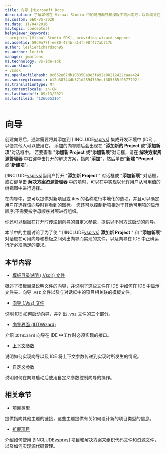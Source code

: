 ```yaml
---
title: 向导 |Microsoft Docs
description: 了解如何在 Visual Studio 中的可用向导和模板中列出向导，以及向导在 IDE 中必须满足的要求。
ms.custom: SEO-VS-2020
ms.date: 11/04/2016
ms.topic: conceptual
helpviewer_keywords:
- projects [Visual Studio SDK], providing wizard support
ms.assetid: 59d9a77f-ee80-474b-a14f-90f477ab717b
author: leslierichardson95
ms.author: lerich
manager: jmartens
ms.technology: vs-ide-sdk
ms.workload:
- vssdk
ms.openlocfilehash: 8c652e67db103350a9e3fa92e08212422caae424
ms.sourcegitcommit: b12a38744db371d2894769ecf305585f9577792f
ms.translationtype: MT
ms.contentlocale: zh-CN
ms.lasthandoff: 09/13/2021
ms.locfileid: "126665316"
---
```

# <a name="wizards"></a>向导
创建向导后，通常需要将其添加到 [!INCLUDE[vsprvs](../../code-quality/includes/vsprvs_md.md)] 集成开发环境中 (IDE) ，以便其他人可以使用它。 添加的向导随后会出现在 "**添加新的 Project** 或"**添加新项**"对话框中。 若要查看 "**添加新 Project** 或"**添加新项**"对话框，请在 **解决方案资源管理器** 中右键单击打开的解决方案，指向"**添加**"，然后单击"**新建 "Project** 或"**新建项**"。

 [!INCLUDE[vsprvs](../../code-quality/includes/vsprvs_md.md)]当用户打开 "**添加新 Project** " 对话框或 "**添加新项**" 对话框，或右键单击 **解决方案资源管理器** 中的项时，可以在中实现以允许用户从可用值的树视图中进行选择。

 在向导中，您可以提供对新项目或 ites 的名称进行本地化的选项，并且可以确定用户在选择该向导时将看到的图标。 您还可以控制新项相对于其他可用项的显示顺序;不需要按字母顺序对项进行组织。

 你还可以根据在打开时传递到向导的自定义参数，提供以不同方式启动的向导。

 本节中的主题讨论了为了使 " [!INCLUDE[vsprvs](../../code-quality/includes/vsprvs_md.md)] **添加新 Project** " 和 "**添加新项**" 对话框在可用向导和模板之间列出向导而实现的文件，以及向导在 IDE 中正确运行所必须满足的要求。

## <a name="in-this-section"></a>本节内容
- [模板目录说明 (.Vsdir) 文件](../../extensibility/internals/template-directory-description-dot-vsdir-files.md)

 概述了模板目录说明文件的内容，并说明了这些文件在 IDE 中如何在 IDE 中显示文件夹、向导 .vsz 文件以及与对话框中的项目相关联的模板文件。

- [向导 (.Vsz) 文件](../../extensibility/internals/wizard-dot-vsz-file.md)

 说明 IDE 如何启动向导，并列出 .vsz 文件的三个部分。

- [向导界面 (IDTWizard)](../../extensibility/internals/wizard-interface-idtwizard.md)

 介绍 `IDTWizard` 向导在 IDE 中工作时必须实现的接口。

- [上下文参数](../../extensibility/internals/context-parameters.md)

 说明如何实现向导以及 IDE 将上下文参数传递到实现时所发生的情况。

- [自定义参数](../../extensibility/internals/custom-parameters.md)

 说明如何在向导启动后使用自定义参数控制向导的操作。

## <a name="related-sections"></a>相关章节
- [项目类型](../../extensibility/internals/project-types.md)

 提供指向其他主题的链接，这些主题提供有关如何设计新的项目类型的信息。

- [扩展项目](../../extensibility/extending-projects.md)

 介绍如何使用 [!INCLUDE[vsprvs](../../code-quality/includes/vsprvs_md.md)] 项目和解决方案来组织代码文件和资源文件，以及如何实现源代码管理。
